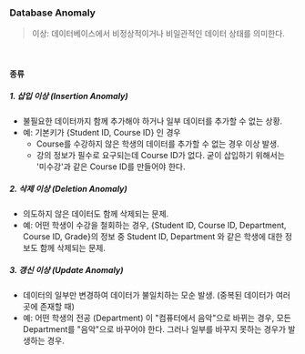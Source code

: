 ### Database Anomaly

> 이상: 데이터베이스에서 비정상적이거나 비일관적인 데이터 상태를 의미한다.

<br>

#### 종류
##### 1. 삽입 이상 (Insertion Anomaly)
- 불필요한 데이터까지 함께 추가해야 하거나 일부 데이터를 추가할 수 없는 상황.
- 예: 기본키가 {Student ID, Course ID} 인 경우
    - Course를 수강하지 않은 학생의 데이터를 추가할 수 없는 경우 이상 발생.
    - 강의 정보가 필수로 요구되는데 Course ID가 없다. 굳이 삽입하기 위해서는 '미수강'과 같은 Course ID를 만들어야 한다.
##### 2. 삭제 이상 (Deletion Anomaly)
- 의도하지 않은 데이터도 함께 삭제되는 문제.
- 예: 어떤 학생이 수강을 철회하는 경우, {Student ID, Course ID, Department, Course ID, Grade}의 정보 중 Student ID, Department 와 같은 학생에 대한 정보도 함께 삭제되는 문제.
##### 3. 갱신 이상 (Update Anomaly)
- 데이터의 일부만 변경하여 데이터가 불일치하는 모순 발생. (중복된 데이터가 여러 곳에 존재할 때)
- 예: 어떤 학생의 전공 (Department) 이 "컴퓨터에서 음악"으로 바뀌는 경우, 모든 Department를 "음악"으로 바꾸어야 한다. 그러나 일부를 바꾸지 못하는 경우가 발생하는 경우.
